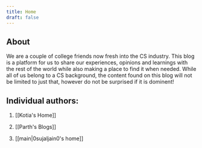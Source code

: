 ```yaml
---
title: Home
draft: false
---
```


## About 

We are a couple of college friends now fresh into the CS industry. This blog is a platform for us to share our experiences, opinions and learnings with the rest of the world while also making a place to find it when needed.
While all of us belong to a CS background, the content found on this blog will not be limited to just that, however do not be surprised if it is dominent!

## Individual authors:

1. [[Kotia's Home]]

2. [[Parth's Blogs]]

3. [[main|0sujaljain0's home]]
